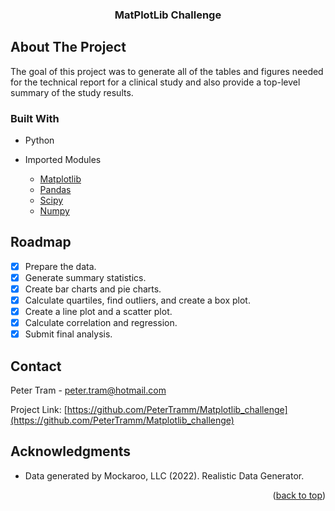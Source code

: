 <!-- Improved compatibility of back to top link: See: https://github.com/othneildrew/Best-README-Template/pull/73 -->
<a name="readme-top"></a>


<h3 align="center">MatPlotLib Challenge</h3>

  <p align="center">
  </p>

<!-- ABOUT THE PROJECT -->
## About The Project

<p>The goal of this project was to generate all of the tables and figures needed for the technical report for a clinical study
and also provide a top-level summary of the study results.
</p>

### Built With

* Python

* Imported Modules
    * [Matplotlib](https://matplotlib.org/)
    * [Pandas](https://pandas.pydata.org/)
    * [Scipy](https://scipy.org/)
    * [Numpy](https://numpy.org/)


<!-- ROADMAP -->
## Roadmap

- [x] Prepare the data.
- [x] Generate summary statistics.
- [x] Create bar charts and pie charts.
- [x] Calculate quartiles, find outliers, and create a box plot.
- [x] Create a line plot and a scatter plot.
- [x] Calculate correlation and regression.
- [x] Submit final analysis.

<!-- CONTACT -->
## Contact

Peter Tram  - peter.tram@hotmail.com

Project Link: [https://github.com/PeterTramm/Matplotlib_challenge](https://github.com/PeterTramm/Matplotlib_challenge)




<!-- ACKNOWLEDGMENTS -->
## Acknowledgments

* Data generated by Mockaroo, LLC (2022). Realistic Data Generator.

<p align="right">(<a href="#readme-top">back to top</a>)</p>